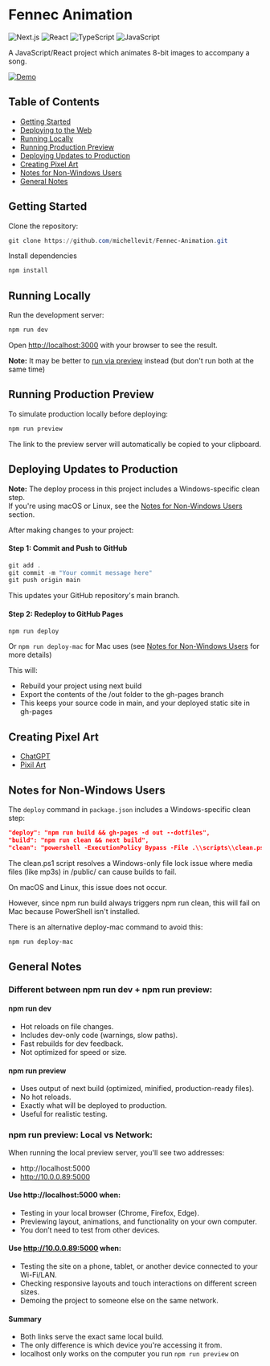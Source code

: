 # Fennec Animation

![Next.js](https://img.shields.io/badge/Next.js-15.3.1-black?style=flat-square&logo=next.js)
![React](https://img.shields.io/badge/React-19.0.0-61dafb?style=flat-square&logo=react)
![TypeScript](https://img.shields.io/badge/TypeScript-5.0-blue?style=flat-square&logo=typescript)
![JavaScript](https://img.shields.io/badge/JavaScript-ES2022-yellow?style=flat-square&logo=javascript)

A JavaScript/React project which animates 8-bit images to accompany a song.

[![Demo](https://img.shields.io/badge/DEMO-004596?style=for-the-badge)](https://fennec.michellef.dev)

## Table of Contents

- [Getting Started](#getting-started)
- [Deploying to the Web](./docs/deploying-to-the-web.md)
- [Running Locally](#running-locally)
- [Running Production Preview](#running-production-preview)
- [Deploying Updates to Production](#deploying-updates-to-production)
- [Creating Pixel Art](#creating-pixel-art)
- [Notes for Non-Windows Users](#notes-for-non-windows-users)
- [General Notes](#general-notes)
<!-- [To Do](#to-do) -->

## Getting Started

Clone the repository:

```powershell
git clone https://github.com/michellevit/Fennec-Animation.git
```

Install dependencies

```powershell
npm install
```

## Running Locally

Run the development server:

```powershell
npm run dev
```

Open [http://localhost:3000](http://localhost:3000) with your browser to see the result.

**Note:** It may be better to [run via preview](#running-production-preview) instead (but don't run both at the same time)

## Running Production Preview

To simulate production locally before deploying:

```powershell
npm run preview
```

The link to the preview server will automatically be copied to your clipboard.

## Deploying Updates to Production

**Note:** The deploy process in this project includes a Windows-specific clean step.  
If you're using macOS or Linux, see the [Notes for Non-Windows Users](#notes-for-non-windows-users) section.

After making changes to your project:

#### Step 1: Commit and Push to GitHub

```powershell
git add .
git commit -m "Your commit message here"
git push origin main
```

This updates your GitHub repository's main branch.

#### Step 2: Redeploy to GitHub Pages

```powershell
npm run deploy
```

Or `npm run deploy-mac` for Mac uses (see [Notes for Non-Windows Users](#notes-for-non-windows-users) for more details)

This will:

- Rebuild your project using next build
- Export the contents of the /out folder to the gh-pages branch
- This keeps your source code in main, and your deployed static site in gh-pages

## Creating Pixel Art

- [ChatGPT](https://openai.com/index/chatgpt/)
- [Pixil Art](https://www.pixilart.com/)

## Notes for Non-Windows Users

The `deploy` command in `package.json` includes a Windows-specific clean step:

```json
"deploy": "npm run build && gh-pages -d out --dotfiles",
"build": "npm run clean && next build",
"clean": "powershell -ExecutionPolicy Bypass -File .\\scripts\\clean.ps1"
```

The clean.ps1 script resolves a Windows-only file lock issue where media files (like mp3s) in /public/ can cause builds to fail.

On macOS and Linux, this issue does not occur.

However, since npm run build always triggers npm run clean, this will fail on Mac because PowerShell isn't installed.

There is an alternative deploy-mac command to avoid this:

```bash
npm run deploy-mac
```

## General Notes

### Different between npm run dev + npm run preview:

#### npm run dev

- Hot reloads on file changes.
- Includes dev-only code (warnings, slow paths).
- Fast rebuilds for dev feedback.
- Not optimized for speed or size.

#### npm run preview

- Uses output of next build (optimized, minified, production-ready files).
- No hot reloads.
- Exactly what will be deployed to production.
- Useful for realistic testing.

### npm run preview: Local vs Network:

When running the local preview server, you'll see two addresses:

- http://localhost:5000
- http://10.0.0.89:5000

#### Use http://localhost:5000 when:

- Testing in your local browser (Chrome, Firefox, Edge).
- Previewing layout, animations, and functionality on your own computer.
- You don’t need to test from other devices.

#### Use http://10.0.0.89:5000 when:

- Testing the site on a phone, tablet, or another device connected to your Wi-Fi/LAN.
- Checking responsive layouts and touch interactions on different screen sizes.
- Demoing the project to someone else on the same network.

#### Summary

- Both links serve the exact same local build.
- The only difference is which device you're accessing it from.
- localhost only works on the computer you run `npm run preview` on

<!--

🛠️ TODO
-----------------------------------
- Automatically get song duration:
    - Load your MP3 with a hidden <audio> tag (done in Controller.tsx?)
    - Read its .duration once metadata is loaded
    - Store that value globally (e.g. in a React state, context, or config)
- Smoother frame movement
- Faster fox running
- Dynamic calculation of SEGMENT_DURATION in groundConfig.ts
    - Should automatically change based on number of scene
- Define animationDuration somewhere more easy to conifgure for entire
- Create side-scroll foreground elements .png + configure
- Create sky elements .png (sun, moon, clouds, stars) + configure
- Make modifications > more user-friendly
- Add instructions
- Attempt local + prod deploy with Mac

-->
